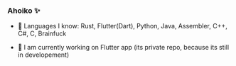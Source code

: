 ### Ahoiko ✨

- 🌻 Languages I know: Rust, Flutter(Dart), Python, Java, Assembler, C++, C#, C, Brainfuck

- 🔨 I am currently working on Flutter app (its private repo, because its still in developement)

<!--
**Rustatano/Rustatano** is a ✨ _special_ ✨ repository because its `README.md` (this file) appears on your GitHub profile.

Here are some ideas to get you started:

- 🔭 I’m currently working ...
- 👯 I’m looking to collaborate on ...
- 🤔 I’m looking for help with ...
- 💬 Ask me about ...
- 📫 How to reach me: ...
- 😄 Pronouns: ...
- ⚡ Fun fact: ...
-->
